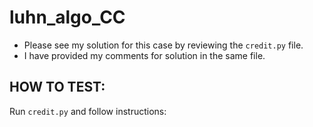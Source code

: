 # luhn_algo_CC

- Please see my solution for this case by reviewing the `credit.py` file. 
- I have provided my comments for solution in the same file.


## HOW TO TEST:
Run `credit.py` and follow instructions:
